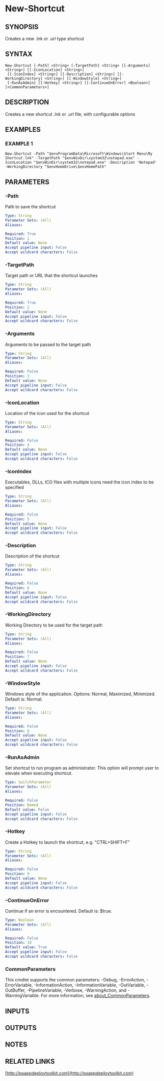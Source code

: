 ﻿---
external help file: PSAppDeployToolkit-help.xml
Module Name: PSAppDeployToolkit
online version: http://psappdeploytoolkit.com
schema: 2.0.0
---

# New-Shortcut

## SYNOPSIS
Creates a new .lnk or .url type shortcut

## SYNTAX

```
New-Shortcut [-Path] <String> [-TargetPath] <String> [[-Arguments] <String>] [[-IconLocation] <String>]
 [[-IconIndex] <String>] [[-Description] <String>] [[-WorkingDirectory] <String>] [[-WindowStyle] <String>]
 [-RunAsAdmin] [[-Hotkey] <String>] [[-ContinueOnError] <Boolean>] [<CommonParameters>]
```

## DESCRIPTION
Creates a new shortcut .lnk or .url file, with configurable options

## EXAMPLES

### EXAMPLE 1
```
New-Shortcut -Path "$envProgramData\Microsoft\Windows\Start Menu\My Shortcut.lnk" -TargetPath "$envWinDir\system32\notepad.exe" -IconLocation "$envWinDir\system32\notepad.exe" -Description 'Notepad' -WorkingDirectory "$envHomeDrive\$envHomePath"
```

## PARAMETERS

### -Path
Path to save the shortcut

```yaml
Type: String
Parameter Sets: (All)
Aliases:

Required: True
Position: 1
Default value: None
Accept pipeline input: False
Accept wildcard characters: False
```

### -TargetPath
Target path or URL that the shortcut launches

```yaml
Type: String
Parameter Sets: (All)
Aliases:

Required: True
Position: 2
Default value: None
Accept pipeline input: False
Accept wildcard characters: False
```

### -Arguments
Arguments to be passed to the target path

```yaml
Type: String
Parameter Sets: (All)
Aliases:

Required: False
Position: 3
Default value: None
Accept pipeline input: False
Accept wildcard characters: False
```

### -IconLocation
Location of the icon used for the shortcut

```yaml
Type: String
Parameter Sets: (All)
Aliases:

Required: False
Position: 4
Default value: None
Accept pipeline input: False
Accept wildcard characters: False
```

### -IconIndex
Executables, DLLs, ICO files with multiple icons need the icon index to be specified

```yaml
Type: String
Parameter Sets: (All)
Aliases:

Required: False
Position: 5
Default value: None
Accept pipeline input: False
Accept wildcard characters: False
```

### -Description
Description of the shortcut

```yaml
Type: String
Parameter Sets: (All)
Aliases:

Required: False
Position: 6
Default value: None
Accept pipeline input: False
Accept wildcard characters: False
```

### -WorkingDirectory
Working Directory to be used for the target path

```yaml
Type: String
Parameter Sets: (All)
Aliases:

Required: False
Position: 7
Default value: None
Accept pipeline input: False
Accept wildcard characters: False
```

### -WindowStyle
Windows style of the application.
Options: Normal, Maximized, Minimized.
Default is: Normal.

```yaml
Type: String
Parameter Sets: (All)
Aliases:

Required: False
Position: 8
Default value: None
Accept pipeline input: False
Accept wildcard characters: False
```

### -RunAsAdmin
Set shortcut to run program as administrator.
This option will prompt user to elevate when executing shortcut.

```yaml
Type: SwitchParameter
Parameter Sets: (All)
Aliases:

Required: False
Position: Named
Default value: False
Accept pipeline input: False
Accept wildcard characters: False
```

### -Hotkey
Create a Hotkey to launch the shortcut, e.g.
"CTRL+SHIFT+F"

```yaml
Type: String
Parameter Sets: (All)
Aliases:

Required: False
Position: 9
Default value: None
Accept pipeline input: False
Accept wildcard characters: False
```

### -ContinueOnError
Continue if an error is encountered.
Default is: $true.

```yaml
Type: Boolean
Parameter Sets: (All)
Aliases:

Required: False
Position: 10
Default value: True
Accept pipeline input: False
Accept wildcard characters: False
```

### CommonParameters
This cmdlet supports the common parameters: -Debug, -ErrorAction, -ErrorVariable, -InformationAction, -InformationVariable, -OutVariable, -OutBuffer, -PipelineVariable, -Verbose, -WarningAction, and -WarningVariable. For more information, see [about_CommonParameters](http://go.microsoft.com/fwlink/?LinkID=113216).

## INPUTS

## OUTPUTS

## NOTES

## RELATED LINKS

[http://psappdeploytoolkit.com](http://psappdeploytoolkit.com)

